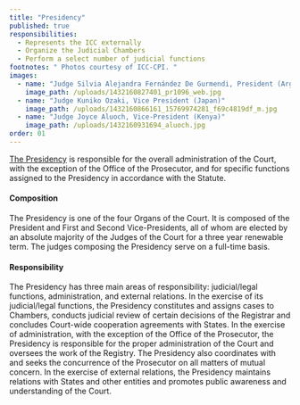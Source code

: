 ```yaml
---
title: "Presidency"
published: true
responsibilities:
  - Represents the ICC externally
  - Organize the Judicial Chambers
  - Perform a select number of judicial functions
footnotes: " Photos courtesy of ICC-CPI. "
images:
  - name: "Judge Silvia Alejandra Fernández De Gurmendi, President (Argentina)"
    image_path: /uploads/1432160827401_pr1096_web.jpg
  - name: "Judge Kuniko Ozaki, Vice President (Japan)"
    image_path: /uploads/1432160866161_15769974281_f69c4819df_m.jpg
  - name: "Judge Joyce Aluoch, Vice-President (Kenya)"
    image_path: /uploads/1432160931694_aluoch.jpg
order: 01
---
```


[The Presidency](http://www.icc-cpi.int/en_menus/icc/structure%20of%20the%20court/presidency/Pages/the%20presidency.aspx) is responsible for the overall administration of the Court, with the exception of the Office of the Prosecutor, and for specific functions assigned to the Presidency in accordance with the Statute.

#### Composition

The Presidency is one of the four Organs of the Court. It is composed of the President and First and Second Vice-Presidents, all of whom are elected by an absolute majority of the Judges of the Court for a three year renewable term. The judges composing the Presidency serve on a full-time basis.

#### Responsibility

The Presidency has three main areas of responsibility: judicial/legal functions, administration, and external relations. In the exercise of its judicial/legal functions, the Presidency constitutes and assigns cases to Chambers, conducts judicial review of certain decisions of the Registrar and concludes Court-wide cooperation agreements with States. In the exercise of administration, with the exception of the Office of the Prosecutor, the Presidency is responsible for the proper administration of the Court and oversees the work of the Registry. The Presidency also coordinates with and seeks the concurrence of the Prosecutor on all matters of mutual concern. In the exercise of external relations, the Presidency maintains relations with States and other entities and promotes public awareness and understanding of the Court.

